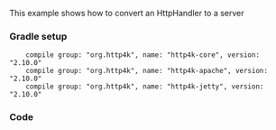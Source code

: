 This example shows how to convert an HttpHandler to a server

### Gradle setup
```
    compile group: "org.http4k", name: "http4k-core", version: "2.10.0"
    compile group: "org.http4k", name: "http4k-apache", version: "2.10.0"
    compile group: "org.http4k", name: "http4k-jetty", version: "2.10.0"
```

### Code
<script src="http://gist-it.appspot.com/https://github.com/http4k/http4k/blob/master/src/docs/cookbook/container_integration/example.kt"></script>
